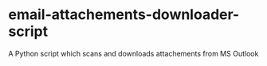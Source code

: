 # email-attachements-downloader-script
A Python script which scans and downloads attachements from MS Outlook
